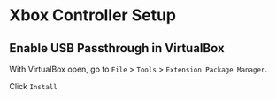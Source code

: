 # Xbox Controller Setup

## Enable USB Passthrough in VirtualBox

With VirtualBox open, go to `File` > `Tools` > `Extension Package Manager`.

Click `Install`